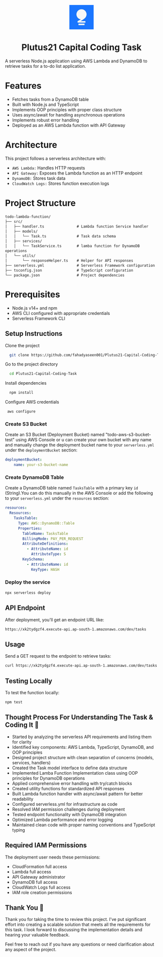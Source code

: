 
<div align="center"> <img src="plutus21.jpg" alt="Plutus21 Capital  Logo" width="80" height="80"> <h1>Plutus21 Capital Coding Task
</h1> </div>


A serverless Node.js application using AWS Lambda and DynamoDB to retrieve tasks for a to-do list application.

# Features

- Fetches tasks from a DynamoDB table
- Built with Node.js and TypeScript
- Implements OOP principles with proper class structure
- Uses async/await for handling asynchronous operations
- Implements robust error handling
- Deployed as an AWS Lambda function with API Gateway

# Architecture
This project follows a serverless architecture with:

- `AWS Lambda:` Handles HTTP requests
- `API Gateway:` Exposes the Lambda function as an HTTP endpoint
- `DynamoDB:` Stores task data
- `CloudWatch Logs:` Stores function execution logs

# Project Structure

```
todo-lambda-function/
├── src/
│   ├── handler.ts               # Lambda function Service handler
│   ├── models/
│   │   └── Task.ts              # Task data schema
│   ├── services/
│   │   └── TaskService.ts       # lamba function for DynamoDB operations
│   └── utils/
│       └── responseHelper.ts    # Helper for API responses
├── serverless.yml               # Serverless Framework configuration
├── tsconfig.json                # TypeScript configuration
└── package.json                 # Project dependencies

``` 
# Prerequisites

- Node.js v14+ and npm
- AWS CLI configured with appropriate credentials
- Serverless Framework CLI


## Setup Instructions

Clone the project

```bash
  git clone https://github.com/fahadyaseen001/Plutus21-Capital-Coding-Task.git
```

Go to the project directory

```bash
  cd Plutus21-Capital-Coding-Task
```

Install dependencies

```bash
  npm install
```

Configure AWS credentials

```bash
 aws configure
```
### Create S3 Bucket

Create an S3 Bucket (Deployment Bucket) named "todo-aws-s3-bucket-test" using AWS Console or u can create your own bucket with any name and manually change the deployment bucket name to your `serverless.yml` under the `deploymentBucket` section:

```yml
deploymentBucket:
    name: your-s3-bucket-name
```

### Create DynamoDB Table

Create a DynamoDB table named `TasksTable` with a primary key `id` (String).You can do this manually in the AWS Console or add the following to your `serverless.yml` under the `resources` section:

```yml
resources:
  Resources:
    TasksTable:
      Type: AWS::DynamoDB::Table
      Properties:
        TableName: TasksTable
        BillingMode: PAY_PER_REQUEST
        AttributeDefinitions:
          - AttributeName: id
            AttributeType: S
        KeySchema:
          - AttributeName: id
            KeyType: HASH
```

### Deploy the service

```bash
npx serverless deploy
```
## API Endpoint
After deployment, you'll get an endpoint URL like:
```bash
https://xk2tydgzf4.execute-api.ap-south-1.amazonaws.com/dev/tasks
```
## Usage
Send a GET request to the endpoint to retrieve tasks:
```bash
curl https://xk2tydgzf4.execute-api.ap-south-1.amazonaws.com/dev/tasks
```
## Testing Locally

To test the function locally:
```bash
npm test
```

## Thought Process For Understanding The Task & Coding It 💭

- Started by analyzing the serverless API requirements and listing them for clarity
- Identified key components: AWS Lambda, TypeScript, DynamoDB, and OOP principles
- Designed project structure with clean separation of concerns (models, services, handlers)
- Created the Task model interface to define data structure
- Implemented Lamba Function Implementation class using OOP principles for DynamoDB operations
- Applied comprehensive error handling with try/catch blocks
- Created utility functions for standardized API responses
- Built Lambda function handler with async/await pattern for better readability
- Configured serverless.yml for infrastructure as code
- Resolved IAM permission challenges during deployment
- Tested endpoint functionality with DynamoDB integration
- Optimized Lambda performance and error logging
- Maintained clean code with proper naming conventions and TypeScript typing


## Required IAM Permissions
The deployment user needs these permissions:

- CloudFormation full access
- Lambda full access
- API Gateway administrator
- DynamoDB full access
- CloudWatch Logs full access
- IAM role creation permissions

## Thank You 💌
Thank you for taking the time to review this project. I've put significant effort into creating a scalable solution that meets all the requirements for this task. I look forward to discussing the implementation details and hearing your valuable feedback.

Feel free to reach out if you have any questions or need clarification about any aspect of the project.